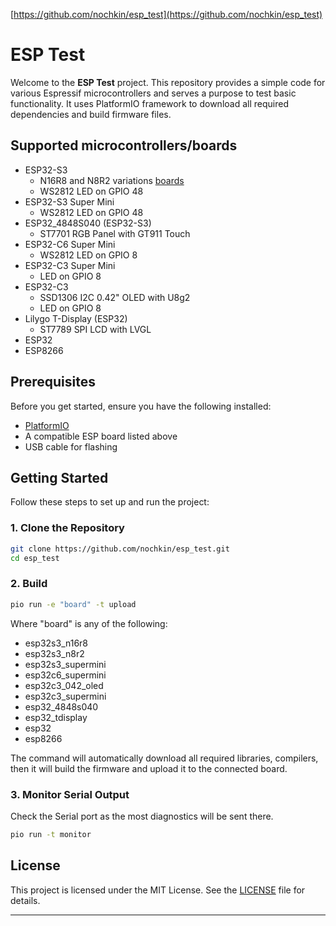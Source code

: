 [https://github.com/nochkin/esp_test](https://github.com/nochkin/esp_test)

# ESP Test

Welcome to the **ESP Test** project.
This repository provides a simple code for various Espressif microcontrollers and serves a purpose to test basic functionality.
It uses PlatformIO framework to download all required dependencies and build firmware files.

## Supported microcontrollers/boards

- ESP32-S3
  * N16R8 and N8R2 variations [boards](https://github.com/vcc-gnd/YD-ESP32-S3)
  * WS2812 LED on GPIO 48
- ESP32-S3 Super Mini
  * WS2812 LED on GPIO 48
- ESP32_4848S040 (ESP32-S3)
  * ST7701 RGB Panel with GT911 Touch
- ESP32-C6 Super Mini
  * WS2812 LED on GPIO 8
- ESP32-C3 Super Mini
  * LED on GPIO 8
- ESP32-C3
  * SSD1306 I2C 0.42" OLED with U8g2
  * LED on GPIO 8
- Lilygo T-Display (ESP32)
  * ST7789 SPI LCD with LVGL
- ESP32
- ESP8266

## Prerequisites

Before you get started, ensure you have the following installed:

- [PlatformIO](https://platformio.org/)
- A compatible ESP board listed above
- USB cable for flashing

## Getting Started

Follow these steps to set up and run the project:

### 1. Clone the Repository

```bash
git clone https://github.com/nochkin/esp_test.git
cd esp_test
```
### 2. Build

```bash
pio run -e "board" -t upload
```
Where "board" is any of the following:
- esp32s3_n16r8
- esp32s3_n8r2
- esp32s3_supermini
- esp32c6_supermini
- esp32c3_042_oled
- esp32c3_supermini
- esp32_4848s040
- esp32_tdisplay
- esp32
- esp8266

The command will automatically download all required libraries, compilers, then it will build the firmware and upload it to the connected board.

### 3. Monitor Serial Output

Check the Serial port as the most diagnostics will be sent there.
```bash
pio run -t monitor
```

## License

This project is licensed under the MIT License. See the [LICENSE](LICENSE) file for details.

---
